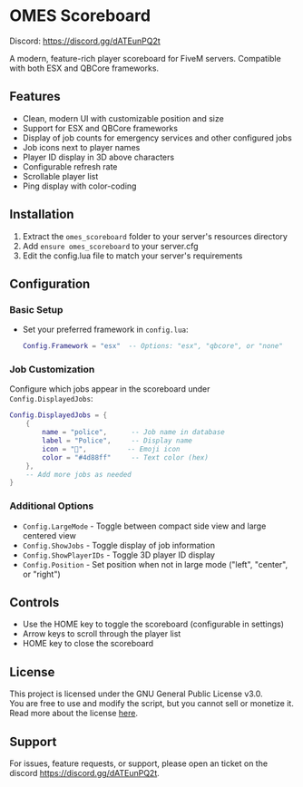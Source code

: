 # OMES Scoreboard

Discord: https://discord.gg/dATEunPQ2t

A modern, feature-rich player scoreboard for FiveM servers. Compatible with both ESX and QBCore frameworks.

## Features

- Clean, modern UI with customizable position and size
- Support for ESX and QBCore frameworks
- Display of job counts for emergency services and other configured jobs
- Job icons next to player names
- Player ID display in 3D above characters
- Configurable refresh rate
- Scrollable player list
- Ping display with color-coding

## Installation

1. Extract the `omes_scoreboard` folder to your server's resources directory
2. Add `ensure omes_scoreboard` to your server.cfg
3. Edit the config.lua file to match your server's requirements

## Configuration

### Basic Setup
- Set your preferred framework in `config.lua`:
  ```lua
  Config.Framework = "esx"  -- Options: "esx", "qbcore", or "none"
  ```

### Job Customization
Configure which jobs appear in the scoreboard under `Config.DisplayedJobs`:

```lua
Config.DisplayedJobs = {
    {
        name = "police",      -- Job name in database
        label = "Police",     -- Display name 
        icon = "👮",          -- Emoji icon
        color = "#4d88ff"     -- Text color (hex)
    },
    -- Add more jobs as needed
}
```

### Additional Options
- `Config.LargeMode` - Toggle between compact side view and large centered view
- `Config.ShowJobs` - Toggle display of job information
- `Config.ShowPlayerIDs` - Toggle 3D player ID display
- `Config.Position` - Set position when not in large mode ("left", "center", or "right")

## Controls
- Use the HOME key to toggle the scoreboard (configurable in settings)
- Arrow keys to scroll through the player list
- HOME key to close the scoreboard

## License
This project is licensed under the GNU General Public License v3.0.  
You are free to use and modify the script, but you cannot sell or monetize it.  
Read more about the license [here](https://www.gnu.org/licenses/gpl-3.0.html).

## Support
For issues, feature requests, or support, please open an ticket on the discord https://discord.gg/dATEunPQ2t. 
